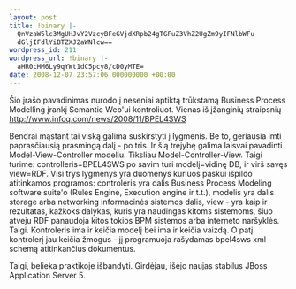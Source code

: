 ```yaml
---
layout: post
title: !binary |-
  QnVzaW5lc3MgUHJvY2VzcyBFeGVjdXRpb24gTGFuZ3VhZ2UgZm9yIFNlbWFu
  dGljIFdlYiBTZXJ2aWNlcw==
wordpress_id: 211
wordpress_url: !binary |-
  aHR0cHM6Ly9qYWt1dC5pcy8/cD0yMTE=
date: 2008-12-07 23:57:06.000000000 +00:00
---
```

Šio įrašo pavadinimas nurodo į neseniai aptiktą trūkstamą Business Process Modelling įrankį Semantic Web'ui kontroliuot. Vienas iš įžanginių straipsnių - http://www.infoq.com/news/2008/11/BPEL4SWS

Bendrai mąstant tai viską galima suskirstyti į lygmenis. Be to, geriausia imti paprasčiausią prasmingą dalį - po tris. Ir šią trejybę galima laisvai pavadinti Model-View-Controller modeliu. Tiksliau Model-Controller-View. Taigi turime: controlleris=BPEL4SWS po savim turi modelį=vidinę DB, ir virš savęs view=RDF. Visi trys lygmenys yra duomenys kuriuos paskui išpildo atitinkamos programos: controleris yra dalis Business Process Modeling software suite'o (Rules Engine, Execution engine ir t.t.), modelis yra dalis storage arba networking informacinės sistemos dalis, view - yra kaip ir rezultatas, kažkoks dalykas, kuris yra naudingas kitoms sistemoms, šiuo atveju RDF panaudoja kitos tokios BPM sistemos arba interneto naršyklės. Taigi. Kontroleris ima ir keičia modelį bei ima ir keičia vaizdą. O patį kontrolerį jau keičia žmogus - jį programuoja rašydamas bpel4sws xml schemą atitinkančius dokumentus.

Taigi, belieka praktikoje išbandyti. Girdėjau, išėjo naujas stabilus JBoss Application Server 5.
